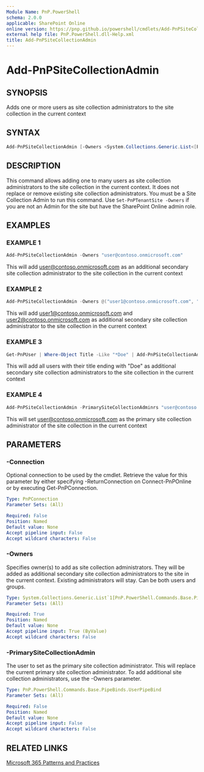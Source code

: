 ```yaml
---
Module Name: PnP.PowerShell
schema: 2.0.0
applicable: SharePoint Online
online version: https://pnp.github.io/powershell/cmdlets/Add-PnPSiteCollectionAdmin.html
external help file: PnP.PowerShell.dll-Help.xml
title: Add-PnPSiteCollectionAdmin
---
```

  
# Add-PnPSiteCollectionAdmin

## SYNOPSIS
Adds one or more users as site collection administrators to the site collection in the current context

## SYNTAX

```powershell
Add-PnPSiteCollectionAdmin [-Owners <System.Collections.Generic.List<[PnP.PowerShell.Commands.Base.PipeBinds.UserPipeBind]>>] [-PrimarySiteCollectionAdmin <PnP.PowerShell.Commands.Base.PipeBinds.UserPipeBind>] [-Verbose] [-Connection <PnPConnection>]
```

## DESCRIPTION
This command allows adding one to many users as site collection administrators to the site collection in the current context. It does not replace or remove existing site collection administrators. You must be a Site Collection Admin to run this command. Use `Set-PnPTenantSite -Owners` if you are not an Admin for the site but have the SharePoint Online admin role. 

## EXAMPLES

### EXAMPLE 1
```powershell
Add-PnPSiteCollectionAdmin -Owners "user@contoso.onmicrosoft.com"
```

This will add user@contoso.onmicrosoft.com as an additional secondary site collection administrator to the site collection in the current context

### EXAMPLE 2
```powershell
Add-PnPSiteCollectionAdmin -Owners @("user1@contoso.onmicrosoft.com", "user2@contoso.onmicrosoft.com")
```

This will add user1@contoso.onmicrosoft.com and user2@contoso.onmicrosoft.com as additional secondary site collection administrator to the site collection in the current context

### EXAMPLE 3
```powershell
Get-PnPUser | Where-Object Title -Like "*Doe" | Add-PnPSiteCollectionAdmin
```

This will add all users with their title ending with "Doe" as additional secondary site collection administrators to the site collection in the current context

### EXAMPLE 4
```powershell
Add-PnPSiteCollectionAdmin -PrimarySiteCollectionAdminrs "user@contoso.onmicrosoft.com"
```

This will set user@contoso.onmicrosoft.com as the primary site collection administrator of the site collection in the current context

## PARAMETERS

### -Connection
Optional connection to be used by the cmdlet. Retrieve the value for this parameter by either specifying -ReturnConnection on Connect-PnPOnline or by executing Get-PnPConnection.

```yaml
Type: PnPConnection
Parameter Sets: (All)

Required: False
Position: Named
Default value: None
Accept pipeline input: False
Accept wildcard characters: False
```

### -Owners
Specifies owner(s) to add as site collection administrators. They will be added as additional secondary site collection administrators to the site in the current context. Existing administrators will stay. Can be both users and groups.

```yaml
Type: System.Collections.Generic.List`1[PnP.PowerShell.Commands.Base.PipeBinds.UserPipeBind]
Parameter Sets: (All)

Required: True
Position: Named
Default value: None
Accept pipeline input: True (ByValue)
Accept wildcard characters: False
```

### -PrimarySiteCollectionAdmin
The user to set as the primary site collection administrator. This will replace the current primary site collection administrator. To add additional site collection administrators, use the -Owners parameter.

```yaml
Type: PnP.PowerShell.Commands.Base.PipeBinds.UserPipeBind
Parameter Sets: (All)

Required: False
Position: Named
Default value: None
Accept pipeline input: False
Accept wildcard characters: False
```

## RELATED LINKS

[Microsoft 365 Patterns and Practices](https://aka.ms/m365pnp)